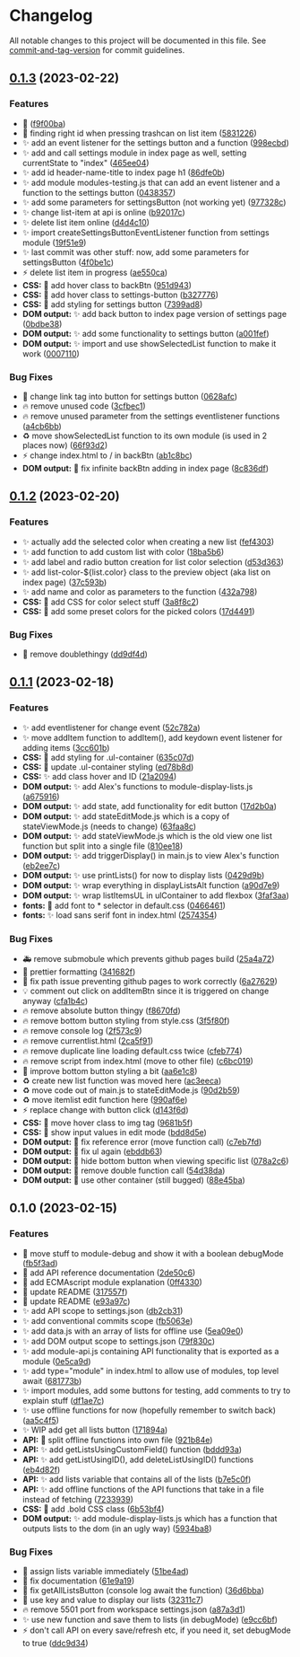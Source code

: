 # Changelog

All notable changes to this project will be documented in this file. See [commit-and-tag-version](https://github.com/absolute-version/commit-and-tag-version) for commit guidelines.

## [0.1.3](https://github.com/Viktoria-L/frontend-projekt-shoppinglist/compare/v0.1.2...v0.1.3) (2023-02-22)


### Features

* :art: ([f9f00ba](https://github.com/Viktoria-L/frontend-projekt-shoppinglist/commit/f9f00bab8cf17c8463c9eda7a116b0fe33ed28e7))
* :art: finding right id when pressing trashcan on list item ([5831226](https://github.com/Viktoria-L/frontend-projekt-shoppinglist/commit/583122612a042ffb761baf6e3f3688833e5afea9))
* :sparkles: add an event listener for the settings button and a function ([998ecbd](https://github.com/Viktoria-L/frontend-projekt-shoppinglist/commit/998ecbd480ea50ea1a279c7b889aa34009358e55))
* :sparkles: add and call settings module in index page as well, setting currentState to "index" ([465ee04](https://github.com/Viktoria-L/frontend-projekt-shoppinglist/commit/465ee04da217116d6c54958e0a5a9bf252497f68))
* :sparkles: add id header-name-title to index page h1 ([86dfe0b](https://github.com/Viktoria-L/frontend-projekt-shoppinglist/commit/86dfe0b47018632131a963ebd75c0c407e0a5fb7))
* :sparkles: add module modules-testing.js that can add an event listener and a function to the settings button ([0438357](https://github.com/Viktoria-L/frontend-projekt-shoppinglist/commit/04383572f67e43cdf6cd6bc3e27ec5347178e81c))
* :sparkles: add some parameters for settingsButton (not working yet) ([977328c](https://github.com/Viktoria-L/frontend-projekt-shoppinglist/commit/977328c5efd0be173b8c6dd14c5c4893a5be0c50))
* :sparkles: change list-item at api is online ([b92017c](https://github.com/Viktoria-L/frontend-projekt-shoppinglist/commit/b92017cc11661c8dc3e240904fd2f301af3571ad))
* :sparkles: delete list item online ([d4d4c10](https://github.com/Viktoria-L/frontend-projekt-shoppinglist/commit/d4d4c102a0dd2113206cf2520b3f7322f4646c19))
* :sparkles: import createSettingsButtonEventListener function from settings module ([19f51e9](https://github.com/Viktoria-L/frontend-projekt-shoppinglist/commit/19f51e96a42662bd2aca31f85ab9a9c2fef5d502))
* :sparkles: last commit was other stuff:   now, add some parameters for settingsButton ([4f0be1c](https://github.com/Viktoria-L/frontend-projekt-shoppinglist/commit/4f0be1cd99b7d8506e07951ecbeceacb1ce318dd))
* :zap: delete list item in progress ([ae550ca](https://github.com/Viktoria-L/frontend-projekt-shoppinglist/commit/ae550ca83e1048fee7875a241bc52f88f5c8d3f0))
* **CSS:** :lipstick: add hover class to backBtn ([951d943](https://github.com/Viktoria-L/frontend-projekt-shoppinglist/commit/951d943f757df60593eba7be7d91c22847df13b0))
* **CSS:** :lipstick: add hover class to settings-button ([b327776](https://github.com/Viktoria-L/frontend-projekt-shoppinglist/commit/b3277760dd103e2483f130940cff353a497182d0))
* **CSS:** :lipstick: add styling for settings button ([7399ad8](https://github.com/Viktoria-L/frontend-projekt-shoppinglist/commit/7399ad86d2d8bbea953e976cb700674aa160a741))
* **DOM output:** :sparkles: add back button to index page version of settings page ([0bdbe38](https://github.com/Viktoria-L/frontend-projekt-shoppinglist/commit/0bdbe385d5af415d552518ff1ad8fd7af7e48959))
* **DOM output:** :sparkles: add some functionality to settings button ([a001fef](https://github.com/Viktoria-L/frontend-projekt-shoppinglist/commit/a001feffd5715153bb4a5aa82e3008030f95473b))
* **DOM output:** :sparkles: import and use showSelectedList function to make it work ([0007110](https://github.com/Viktoria-L/frontend-projekt-shoppinglist/commit/00071106a175904ae72645d0c928fdc1273c4f04))


### Bug Fixes

* :bug: change link tag into button for settings button ([0628afc](https://github.com/Viktoria-L/frontend-projekt-shoppinglist/commit/0628afc646d94985f0241ca0c3902b88a62cb4e5))
* :fire: remove unused code ([3cfbec1](https://github.com/Viktoria-L/frontend-projekt-shoppinglist/commit/3cfbec1829e750678e382fc836bfc3e10410b456))
* :fire: remove unused parameter from the settings eventlistener functions ([a4cb6bb](https://github.com/Viktoria-L/frontend-projekt-shoppinglist/commit/a4cb6bb4015aa455b6c249b3a4aded07ca5ab62c))
* :recycle: move showSelectedList function to its own module (is used in 2 places now) ([66f93d2](https://github.com/Viktoria-L/frontend-projekt-shoppinglist/commit/66f93d21015db09766ae77169eebb6676c3a2d64))
* :zap: change index.html to / in backBtn ([ab1c8bc](https://github.com/Viktoria-L/frontend-projekt-shoppinglist/commit/ab1c8bc33a42e5e9246472002a7972ee0366e874))
* **DOM output:** :bug: fix infinite backBtn adding in index page ([8c836df](https://github.com/Viktoria-L/frontend-projekt-shoppinglist/commit/8c836df08919b840dd4f582bbe14fe5068e1fc69))

## [0.1.2](https://github.com/Viktoria-L/frontend-projekt-shoppinglist/compare/v0.1.1...v0.1.2) (2023-02-20)


### Features

* :sparkles: actually add the selected color when creating a new list ([fef4303](https://github.com/Viktoria-L/frontend-projekt-shoppinglist/commit/fef43034facb15d51faa99b66323a55d1be4759e))
* :sparkles: add function to add custom list with color ([18ba5b6](https://github.com/Viktoria-L/frontend-projekt-shoppinglist/commit/18ba5b614d439064b0673e67b07323739266a7af))
* :sparkles: add label and radio button creation for list color selection ([d53d363](https://github.com/Viktoria-L/frontend-projekt-shoppinglist/commit/d53d3631681a7c4d8430532d97126e59542919d4))
* :sparkles: add list-color-${list.color} class to the preview object (aka list on index page) ([37c593b](https://github.com/Viktoria-L/frontend-projekt-shoppinglist/commit/37c593b6143075ebc7166e88ffb2845b18838dac))
* :sparkles: add name and color as parameters to the function ([432a798](https://github.com/Viktoria-L/frontend-projekt-shoppinglist/commit/432a798760468465316cd05695f1ab467d74da39))
* **CSS:** :lipstick: add CSS for color select stuff ([3a8f8c2](https://github.com/Viktoria-L/frontend-projekt-shoppinglist/commit/3a8f8c2a388c9c16b01d68e6ec502861c6ce6728))
* **CSS:** :lipstick: add some preset colors for the picked colors ([17d4491](https://github.com/Viktoria-L/frontend-projekt-shoppinglist/commit/17d4491caa7051eb7864f79408866544577630ef))


### Bug Fixes

* :memo: remove doublethingy ([dd9df4d](https://github.com/Viktoria-L/frontend-projekt-shoppinglist/commit/dd9df4dac4b19d9eea75497853ab2dc1baf0437e))

## [0.1.1](https://github.com/Viktoria-L/frontend-projekt-shoppinglist/compare/v0.1.0...v0.1.1) (2023-02-18)


### Features

* :sparkles: add eventlistener for change event ([52c782a](https://github.com/Viktoria-L/frontend-projekt-shoppinglist/commit/52c782a3dc3a6f286900f6128ec5cd295fea4f10))
* :sparkles: move addItem function to addItem(), add keydown event listener for adding items ([3cc601b](https://github.com/Viktoria-L/frontend-projekt-shoppinglist/commit/3cc601b018e8abfaac7be743996bc986ba494880))
* **CSS:** :lipstick: add styling for .ul-container ([635c07d](https://github.com/Viktoria-L/frontend-projekt-shoppinglist/commit/635c07d68c9d3762ce4e7586023b844a02000a7e))
* **CSS:** :lipstick: update .ul-container styling ([ed78b8d](https://github.com/Viktoria-L/frontend-projekt-shoppinglist/commit/ed78b8d126b2341461fbcb393e0fd053a576fe7c))
* **CSS:** :sparkles: add class hover and ID ([21a2094](https://github.com/Viktoria-L/frontend-projekt-shoppinglist/commit/21a20943845686f589599bcaf845cddaacab8434))
* **DOM output:** :sparkles: add Alex's functions to module-display-lists.js ([a675916](https://github.com/Viktoria-L/frontend-projekt-shoppinglist/commit/a67591678d06414aee1301d04e0358e30c8ce6ea))
* **DOM output:** :sparkles: add state, add functionality for edit button ([17d2b0a](https://github.com/Viktoria-L/frontend-projekt-shoppinglist/commit/17d2b0a5950fa714cd25e115e8f7138e84c553f7))
* **DOM output:** :sparkles: add stateEditMode.js which is a copy of stateViewMode.js (needs to change) ([63faa8c](https://github.com/Viktoria-L/frontend-projekt-shoppinglist/commit/63faa8cc3c9a3a94d6a66b54b48c9c8f96ae77b5))
* **DOM output:** :sparkles: add stateViewMode.js which is the old view one list function but split into a single file ([810ee18](https://github.com/Viktoria-L/frontend-projekt-shoppinglist/commit/810ee18adc69d2adeda034d772886a661df63a56))
* **DOM output:** :sparkles: add triggerDisplay() in main.js to view Alex's function ([eb2ee7c](https://github.com/Viktoria-L/frontend-projekt-shoppinglist/commit/eb2ee7c5bd3de4dea66daab2e8220c768c12be91))
* **DOM output:** :sparkles: use printLists() for now to display lists ([0429d9b](https://github.com/Viktoria-L/frontend-projekt-shoppinglist/commit/0429d9b412395be3b9b4eaf0f4646d59769633cd))
* **DOM output:** :sparkles: wrap everything in displayListsAlt function ([a90d7e9](https://github.com/Viktoria-L/frontend-projekt-shoppinglist/commit/a90d7e922d7c58a8289c727fccfd4dc351adac8d))
* **DOM output:** :sparkles: wrap listItemsUL in ulContainer to add flexbox ([3faf3aa](https://github.com/Viktoria-L/frontend-projekt-shoppinglist/commit/3faf3aa234f3c2e2bf67f3d4745457eb16e9af45))
* **fonts:** :lipstick: add font to * selector in default.css ([0466461](https://github.com/Viktoria-L/frontend-projekt-shoppinglist/commit/0466461b83c2650ea12f9d26f539cb5209a85f01))
* **fonts:** :sparkles: load sans serif font in index.html ([2574354](https://github.com/Viktoria-L/frontend-projekt-shoppinglist/commit/2574354800404e008c457067829f47ff382a89b2))


### Bug Fixes

* :ambulance: remove submobule which prevents github pages build ([25a4a72](https://github.com/Viktoria-L/frontend-projekt-shoppinglist/commit/25a4a7233626f35bfee190c2b84c01a3ed9e2cd7))
* :art: prettier formatting ([341682f](https://github.com/Viktoria-L/frontend-projekt-shoppinglist/commit/341682f1f0b16c42f50efa387d215f7ee76de720))
* :bug: fix path issue preventing github pages to work correctly ([6a27629](https://github.com/Viktoria-L/frontend-projekt-shoppinglist/commit/6a276292678131b5bb563f48b327d98008275025))
* :bulb: comment out click on addItemBtn since it is triggered on change anyway ([cfa1b4c](https://github.com/Viktoria-L/frontend-projekt-shoppinglist/commit/cfa1b4c4738ff0a0c707a00a6f7e4f5f33752b08))
* :fire: remove absolute button thingy ([f8670fd](https://github.com/Viktoria-L/frontend-projekt-shoppinglist/commit/f8670fd8b2915821a5364dc8c053c6d3bffacc81))
* :fire: remove bottom button styling from style.css ([3f5f80f](https://github.com/Viktoria-L/frontend-projekt-shoppinglist/commit/3f5f80f6fac990ce29c199d0d3e60210170c7ffc))
* :fire: remove console log ([2f573c9](https://github.com/Viktoria-L/frontend-projekt-shoppinglist/commit/2f573c9309d3c51a075af21c0dd8e14af4760500))
* :fire: remove currentlist.html ([2ca5f91](https://github.com/Viktoria-L/frontend-projekt-shoppinglist/commit/2ca5f91923ef3429633b1f7376cbf9661e6c0f6e))
* :fire: remove duplicate line loading default.css twice ([cfeb774](https://github.com/Viktoria-L/frontend-projekt-shoppinglist/commit/cfeb774a3b812a9676cc48dc7414ef29b1782e07))
* :fire: remove script from index.html (move to other file) ([c6bc019](https://github.com/Viktoria-L/frontend-projekt-shoppinglist/commit/c6bc0194d79d0642a83b72f79168fcf1b1f865da))
* :lipstick: improve bottom button styling a bit ([aa6e1c8](https://github.com/Viktoria-L/frontend-projekt-shoppinglist/commit/aa6e1c885cb1460133a53e8cbad5acd59121f602))
* :recycle: create new list function was moved here ([ac3eeca](https://github.com/Viktoria-L/frontend-projekt-shoppinglist/commit/ac3eeca4a93606649bdc5e3ca4f540934b247c1d))
* :recycle: move code out of main.js to stateEditMode.js ([90d2b59](https://github.com/Viktoria-L/frontend-projekt-shoppinglist/commit/90d2b59082b0ad4a12f6cae47f2b3ed53713ed89))
* :recycle: move itemlist edit function here ([990af6e](https://github.com/Viktoria-L/frontend-projekt-shoppinglist/commit/990af6e5bbf847dfcc14b289c15d7c0d4af0e660))
* :zap: replace change with button click ([d143f6d](https://github.com/Viktoria-L/frontend-projekt-shoppinglist/commit/d143f6d845842edf50be977e662c66000186e548))
* **CSS:** :bug: move hover class to img tag ([9681b5f](https://github.com/Viktoria-L/frontend-projekt-shoppinglist/commit/9681b5f0a183a8e209571b66ab4e872829531bd3))
* **CSS:** :bug: show input values in edit mode ([bdd8d5e](https://github.com/Viktoria-L/frontend-projekt-shoppinglist/commit/bdd8d5e584773d6ab9a7da0c6290ce7e6a1a4e53))
* **DOM output:** :bug: fix reference error (move function call) ([c7eb7fd](https://github.com/Viktoria-L/frontend-projekt-shoppinglist/commit/c7eb7fd764efdce03654d14ebf23cd27bb9aacb9))
* **DOM output:** :bug: fix ul again ([ebddb63](https://github.com/Viktoria-L/frontend-projekt-shoppinglist/commit/ebddb630df9eef2c609637c9c31efdf8752cb25a))
* **DOM output:** :bug: hide bottom button when viewing specific list ([078a2c6](https://github.com/Viktoria-L/frontend-projekt-shoppinglist/commit/078a2c62fa61b4badc76d8dfb9efe1eb06f840c5))
* **DOM output:** :bug: remove double function call ([54d38da](https://github.com/Viktoria-L/frontend-projekt-shoppinglist/commit/54d38da3791835188b2fc8591236cbac7f63d72b))
* **DOM output:** :bug: use other container (still bugged) ([88e45ba](https://github.com/Viktoria-L/frontend-projekt-shoppinglist/commit/88e45bafeabf130cd93b18e469f9ede0deb1e8ef))

## 0.1.0 (2023-02-15)


### Features

* :art: move stuff to module-debug and show it with a boolean debugMode ([fb5f3ad](https://github.com/Viktoria-L/frontend-projekt-shoppinglist/commit/fb5f3ad999c9bf2f0947ecc908d9e05156d4260e))
* :memo: add API reference documentation ([2de50c6](https://github.com/Viktoria-L/frontend-projekt-shoppinglist/commit/2de50c608086dd1b603868b7608d5f50130e86dc))
* :memo: add ECMAscript module explanation ([0ff4330](https://github.com/Viktoria-L/frontend-projekt-shoppinglist/commit/0ff4330d1f6ce3ae9ee3e0b1b9e81df4d28193ed))
* :memo: update README ([317557f](https://github.com/Viktoria-L/frontend-projekt-shoppinglist/commit/317557fa8625e2c5294047feed5ce5d32201b1e8))
* :memo: update README ([e93a97c](https://github.com/Viktoria-L/frontend-projekt-shoppinglist/commit/e93a97c5259e449e21ea19c9ffecfcce6b978129))
* :sparkles: add API scope to settings.json ([db2cb31](https://github.com/Viktoria-L/frontend-projekt-shoppinglist/commit/db2cb31e69f8b148b38e87f7a98cde7715341fff))
* :sparkles: add conventional commits scope ([fb5063e](https://github.com/Viktoria-L/frontend-projekt-shoppinglist/commit/fb5063e1610ea8162d75d2bf013144a115470af8))
* :sparkles: add data.js with an array of lists for offline use ([5ea09e0](https://github.com/Viktoria-L/frontend-projekt-shoppinglist/commit/5ea09e0f56b04160177cae92cbb34b15df39ae6d))
* :sparkles: add DOM output scope to settings.json ([79f830c](https://github.com/Viktoria-L/frontend-projekt-shoppinglist/commit/79f830cb88801b954f834cdbe4ff96e165355b9f))
* :sparkles: add module-api.js containing API functionality that is exported as a module ([0e5ca9d](https://github.com/Viktoria-L/frontend-projekt-shoppinglist/commit/0e5ca9d3bd2e4dab8ad95e21af2d792c09c809db))
* :sparkles: add type="module" in index.html to allow use of modules, top level await ([681773b](https://github.com/Viktoria-L/frontend-projekt-shoppinglist/commit/681773b1131245c5a843d67aa88e2d52a08b0bcf))
* :sparkles: import modules, add some buttons for testing, add comments to try to explain stuff ([df1ae7c](https://github.com/Viktoria-L/frontend-projekt-shoppinglist/commit/df1ae7cbabe54d1c5c58be2c637bcad6bd38b6f5))
* :sparkles: use offline functions for now (hopefully remember to switch back) ([aa5c4f5](https://github.com/Viktoria-L/frontend-projekt-shoppinglist/commit/aa5c4f5e193dc03bec2ca20667af4a85236069d8))
* :sparkles: WIP add get all lists button ([171894a](https://github.com/Viktoria-L/frontend-projekt-shoppinglist/commit/171894a7b4c4df12ec07bea841d486bdeffe6d22))
* **API:** :art: split offline functions into own file ([921b84e](https://github.com/Viktoria-L/frontend-projekt-shoppinglist/commit/921b84ee1a68ac9f7e8d3ed97c62febbf38df249))
* **API:** :sparkles: add getListsUsingCustomField() function ([bddd93a](https://github.com/Viktoria-L/frontend-projekt-shoppinglist/commit/bddd93a1c4d4ce1329897235102f8dd680cba5c8))
* **API:** :sparkles: add getListUsingID(), add deleteListUsingID() functions ([eb4d82f](https://github.com/Viktoria-L/frontend-projekt-shoppinglist/commit/eb4d82fe2f2a0f8dbed909c24be06a9c830b6da1))
* **API:** :sparkles: add lists variable that contains all of the lists ([b7e5c0f](https://github.com/Viktoria-L/frontend-projekt-shoppinglist/commit/b7e5c0f7559d6a5de2431e07b28d7d9303119174))
* **API:** :sparkles: add offline functions of the API functions that take in a file instead of fetching ([7233939](https://github.com/Viktoria-L/frontend-projekt-shoppinglist/commit/72339394021cf1bc3ede4466b9a8923e60aa92a6))
* **CSS:** :lipstick: add .bold CSS class ([6b53bf4](https://github.com/Viktoria-L/frontend-projekt-shoppinglist/commit/6b53bf4acef8c70d4d4a162358691920d844eabc))
* **DOM output:** :sparkles: add module-display-lists.js which has a function that outputs lists to the dom (in an ugly way) ([5934ba8](https://github.com/Viktoria-L/frontend-projekt-shoppinglist/commit/5934ba8420c3da53689dc928ed49b1406eafb62b))


### Bug Fixes

* :art: assign lists variable immediately ([51be4ad](https://github.com/Viktoria-L/frontend-projekt-shoppinglist/commit/51be4ad3792a8b936a7d677246dae3fd6f3e40c0))
* :bug: fix documentation ([61e9a19](https://github.com/Viktoria-L/frontend-projekt-shoppinglist/commit/61e9a190b4fbc37f1d9d38a0231ded1a24e5a12b))
* :bug: fix getAllListsButton (console log await the function) ([36d6bba](https://github.com/Viktoria-L/frontend-projekt-shoppinglist/commit/36d6bbaf8efd87701bf84eac6fe7eb7506014482))
* :bug: use key and value to display our lists ([32311c7](https://github.com/Viktoria-L/frontend-projekt-shoppinglist/commit/32311c7a3b82d57c5ceca22dab58219e462013d5))
* :fire: remove 5501 port from workspace settings.json ([a87a3d1](https://github.com/Viktoria-L/frontend-projekt-shoppinglist/commit/a87a3d101705e44a29ca909755241c47cd69053b))
* :sparkles: use new function and save them to lists (in debugMode) ([e9cc6bf](https://github.com/Viktoria-L/frontend-projekt-shoppinglist/commit/e9cc6bf3970263e60bb2eac32fb89ed8daf6618a))
* :zap: don't call API on every save/refresh etc, if you need it, set debugMode to true ([ddc9d34](https://github.com/Viktoria-L/frontend-projekt-shoppinglist/commit/ddc9d346ecb5b8bb67f34f747d1ec3905e9aa13e))
